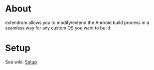 # About

extendrom allows you to modify/extend the Android build process in a seamless way for any custom OS you want to build.

# Setup

See wiki: [Setup](https://github.com/sfX-android/android_vendor_extendrom/wiki/Setup)
